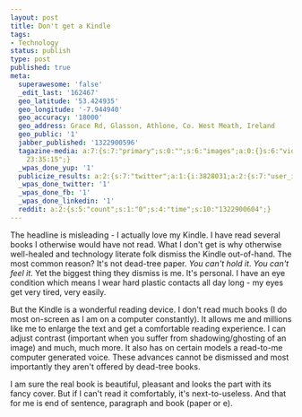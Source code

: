 ```yaml
---
layout: post
title: Don't get a Kindle
tags:
- Technology
status: publish
type: post
published: true
meta:
  superawesome: 'false'
  _edit_last: '162467'
  geo_latitude: '53.424935'
  geo_longitude: '-7.944940'
  geo_accuracy: '18000'
  geo_address: Grace Rd, Glasson, Athlone, Co. West Meath, Ireland
  geo_public: '1'
  jabber_published: '1322900596'
  tagazine-media: a:7:{s:7:"primary";s:0:"";s:6:"images";a:0:{}s:6:"videos";a:0:{}s:11:"image_count";s:1:"0";s:6:"author";s:6:"162467";s:7:"blog_id";s:6:"161843";s:9:"mod_stamp";s:19:"2011-11-22
    23:35:15";}
  _wpas_done_yup: '1'
  publicize_results: a:2:{s:7:"twitter";a:1:{i:3828031;a:2:{s:7:"user_id";s:11:"dueyfinster";s:7:"post_id";s:18:"142881582716436480";}}s:2:"fb";a:1:{i:100002981970010;a:2:{s:7:"user_id";s:15:"100002981970010";s:7:"post_id";s:15:"137253366384062";}}}
  _wpas_done_twitter: '1'
  _wpas_done_fb: '1'
  _wpas_done_linkedin: '1'
  reddit: a:2:{s:5:"count";s:1:"0";s:4:"time";s:10:"1322900604";}
---
```

The headline is misleading - I actually love my Kindle. I have read several books I otherwise 
would have not read. What I don't get is why otherwise well-healed and technology literate 
folk dismiss the Kindle out-of-hand. The most common reason? It's not dead-tree paper. 
<em>You can't hold it</em>. <em>You can't feel it</em>. Yet the biggest thing they 
dismiss is me. It's personal. I have an eye condition which means I wear hard plastic 
contacts all day long - my eyes get very tired, very easily.

But the Kindle is a wonderful reading device. I don't read much books (I do most 
on-screen as I am on a computer constantly). It allows me and millions like me to 
enlarge the text and get a comfortable reading experience. I can adjust contrast 
(important when you suffer from shadowing/ghosting of an image) and much, much more. 
It also has on certain models a read-to-me computer generated voice. These advances 
cannot be dismissed and most importantly they aren't offered by dead-tree books.

I am sure the real book is beautiful, pleasant and looks the part with its fancy 
cover. But if I can't read it comfortably, it's next-to-useless. And that for 
me is end of sentence, paragraph and book (paper or e).
